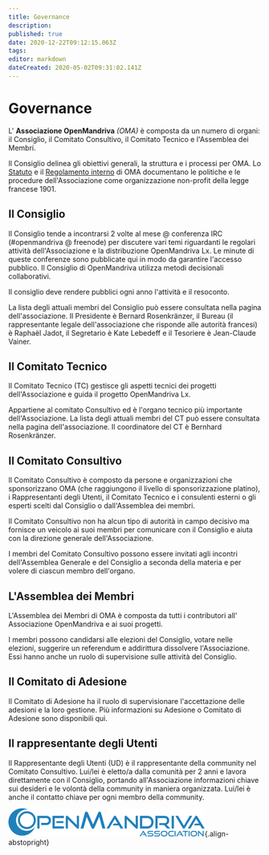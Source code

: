 ```yaml
---
title: Governance
description: 
published: true
date: 2020-12-22T09:12:15.063Z
tags: 
editor: markdown
dateCreated: 2020-05-02T09:31:02.141Z
---
```


# Governance

L' **Associazione OpenMandriva** *(OMA)* è composta da un numero di organi: il Consiglio, il Comitato Consultivo, il Comitato Tecnico e l'Assemblea dei Membri.

Il Consiglio delinea gli obiettivi generali, la struttura e i processi per OMA.
Lo [Statuto](/en/doc/statutes-constitution-fr) e il [Regolamento interno](/en/doc/bylaws) di OMA documentano le politiche e le procedure dell'Associazione come organizzazione non-profit della legge francese 1901.

## Il Consiglio
Il Consiglio tende a incontrarsi 2 volte al mese @ conferenza IRC (#openmandriva @ freenode) per discutere vari temi riguardanti le regolari attività dell'Associazione e la distribuzione OpenMandriva Lx.
Le minute di queste conferenze sono pubblicate qui in modo da garantire l'accesso pubblico. Il Consiglio di OpenMandriva utilizza metodi decisionali collaborativi.

Il consiglio deve rendere pubblici ogni anno l'attività e il resoconto.

La lista degli attuali membri del Consiglio può essere consultata nella pagina dell'associazione.
Il Presidente  è Bernard Rosenkränzer, il Bureau (il rappresentante legale dell'associazione che risponde alle autorità francesi) è Raphaël Jadot, il Segretario è Kate Lebedeff e il Tesoriere è Jean-Claude Vainer.

## Il Comitato Tecnico
Il Comitato Tecnico (TC) gestisce gli aspetti tecnici dei progetti dell'Associazione e guida il progetto OpenMandriva Lx.

Appartiene al comitato Consultivo ed è l'organo tecnico più importante dell'Associazione. La lista degli attuali membri del  CT può essere consultata nella pagina dell'associazione. Il coordinatore del CT è Bernhard Rosenkränzer.

## Il Comitato Consultivo
Il Comitato Consultivo è composto da persone e organizzazioni che sponsorizzano OMA (che raggiungono il livello di sponsorizzazione platino), i Rappresentanti degli Utenti, il Comitato Tecnico e i consulenti esterni o gli esperti scelti dal Consiglio o dall'Assemblea dei membri.

Il Comitato Consultivo non ha alcun tipo di autorità in campo decisivo ma fornisce un veicolo ai suoi membri per comunicare con il Consiglio e aiuta con la direzione generale dell'Associazione.

I membri del Comitato Consultivo possono essere invitati agli incontri dell'Assemblea Generale e del Consiglio a seconda della materia e per volere di ciascun membro dell'organo.

## L'Assemblea dei Membri
L'Assemblea dei Membri di OMA è composta da tutti i contributori all' Associazione OpenMandriva e ai suoi progetti.

I membri possono candidarsi alle elezioni del Consiglio, votare nelle elezioni, suggerire un referendum e addirittura dissolvere l'Associazione.
Essi hanno anche un ruolo di supervisione sulle attività del Consiglio.

## Il Comitato di Adesione
Il Comitato di Adesione ha il ruolo di supervisionare l'accettazione delle adesioni e la loro gestione. Più informazioni su Adesione o Comitato di Adesione sono disponibili qui.

## Il rappresentante degli Utenti
Il Rappresentante degli Utenti (UD) è il rappresentante della community nel Comitato Consultivo. Lui/lei è eletto/a dalla comunità per 2 anni e lavora direttamente con il Consiglio, portando all'Associazione informazioni chiave sui desideri e le volontà della community in maniera organizzata. Lui/lei è anche il contatto chiave per ogni membro della community.

![header-tr-asso.png](/assets/header-tr-asso.png){.align-abstopright}